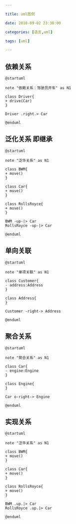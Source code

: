 ```yaml
---

title: uml图例

date: 2018-09-02 23:30:00

categories: [语言,uml]

tags: [uml]

---
```




<!--more-->

## 依赖关系

```puml
@startuml

note "依赖关系：驾驶员开车" as N1

class Driver{
+ drive(Car)
}

Driver .right.> Car

@enduml
```


## 泛化关系 即继承

```puml
@startuml

note "泛华关系" as N1

class BWM{
+ move()
}

class Car{
+ move()
}

class RollsRoyce{
+ move()
}

BWM -up-|> Car
RollsRoyce -up-|> Car

@enduml
```



## 单向关联

```puml
@startuml

note "单项关联" as N1

class Customer{
- address:Address
}

class Address{
}

Customer -right-> Address

@enduml
```

## 聚合关系


```puml
@startuml

note "聚合关系" as N1

class Car{
- engine:Engine
}

class Engine{
}

Car o-right-> Engine

@enduml
```

## 实现关系

```puml
@startuml

note "泛华关系" as N1

class BWM{
+ move()
}

class Car{
+ move()
}

class RollsRoyce{
+ move()
}

BWM .up.|> Car
RollsRoyce .up.|> Car

@enduml
```